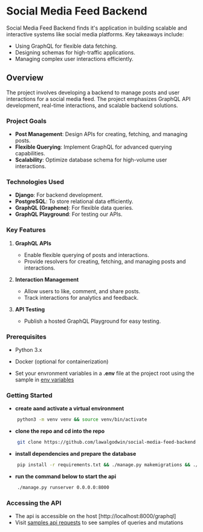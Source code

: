# Social Media Feed Backend

Social Media Feed Backend finds it's application in building scalable and interactive systems like social media platforms.
Key takeaways include:

- Using GraphQL for flexible data fetching.
- Designing schemas for high-traffic applications.
- Managing complex user interactions efficiently.

## Overview

The project involves developing a backend to manage posts and user interactions for a social media feed.
The project emphasizes GraphQL API development, real-time interactions, and scalable backend solutions.

### Project Goals

- **Post Management**: Design APIs for creating, fetching, and managing posts.
- **Flexible Querying**: Implement GraphQL for advanced querying capabilities.
- **Scalability**: Optimize database schema for high-volume user interactions.

### Technologies Used

- **Django**: For backend development.
- **PostgreSQL**: To store relational data efficiently.
- **GraphQL (Graphene)**: For flexible data queries.
- **GraphQL Playground**: For testing our APIs.

### Key Features

1. **GraphQL APIs**
    - Enable flexible querying of posts and interactions.
    - Provide resolvers for creating, fetching, and managing posts and interactions.

2. **Interaction Management**
    - Allow users to like, comment, and share posts.
    - Track interactions for analytics and feedback.

3. **API Testing**
    - Publish a hosted GraphQL Playground for easy testing.

### Prerequisites

- Python 3.x

- Docker (optional for containerization)

- Set your envronment variables in a **.env** file at the project root using the sample in [env variables](.env.example)

### Getting Started

- **create aand activate a virtual environment**

```bash
    python3 -m venv venv && source venv/bin/activate
```

- **clone the repo and cd into the repo**

```bash
    git clone https://github.com/lawalgodwin/social-media-feed-backend.git && cd social-media-feed-backend
```

- **install dependencies and prepare the database**

```bash
    pip install -r requirements.txt && ./manage.py makemigrations && ./manage.py migrate
```

- **run the command below to start the api**

```bash
    ./manage.py runserver 0.0.0.0:8000
```

### Accessing the API

- The api is accessible on the host [http://localhost:8000/graphql]
- Visit [samples api requests](apidocs.md) to see samples of queries and mutations
